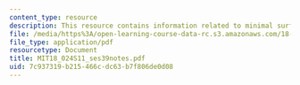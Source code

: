 ```yaml
---
content_type: resource
description: This resource contains information related to minimal surfaces.
file: /media/https%3A/open-learning-course-data-rc.s3.amazonaws.com/18-024-multivariable-calculus-with-theory-spring-2011/7c937319b215466cdc63b7f806de0d08_MIT18_024S11_ses39notes.pdf
file_type: application/pdf
resourcetype: Document
title: MIT18_024S11_ses39notes.pdf
uid: 7c937319-b215-466c-dc63-b7f806de0d08
---
```

